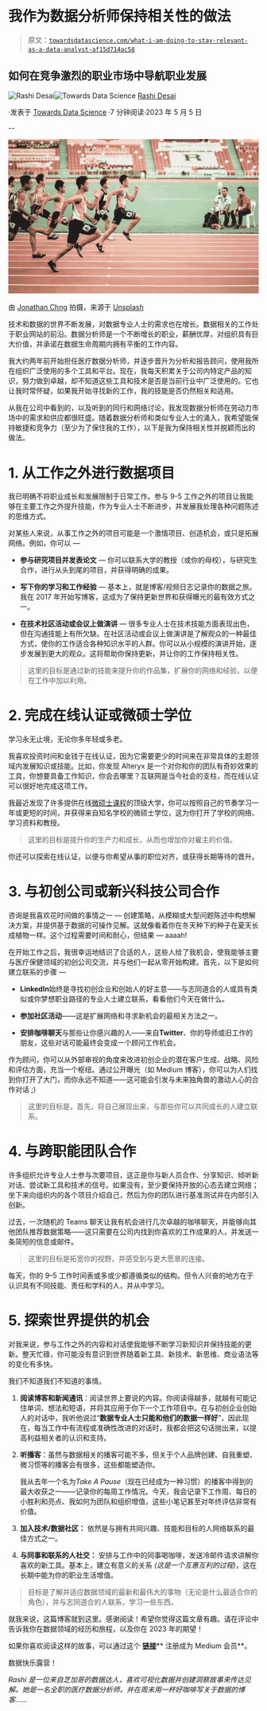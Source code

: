 # 我作为数据分析师保持相关性的做法

> 原文：[`towardsdatascience.com/what-i-am-doing-to-stay-relevant-as-a-data-analyst-af15d714ac58`](https://towardsdatascience.com/what-i-am-doing-to-stay-relevant-as-a-data-analyst-af15d714ac58)

## 如何在竞争激烈的职业市场中导航职业发展

[](https://rashidesai2424.medium.com/?source=post_page-----af15d714ac58--------------------------------)![Rashi Desai](https://rashidesai2424.medium.com/?source=post_page-----af15d714ac58--------------------------------)[](https://towardsdatascience.com/?source=post_page-----af15d714ac58--------------------------------)![Towards Data Science](https://towardsdatascience.com/?source=post_page-----af15d714ac58--------------------------------) [Rashi Desai](https://rashidesai2424.medium.com/?source=post_page-----af15d714ac58--------------------------------)

·发表于 [Towards Data Science](https://towardsdatascience.com/?source=post_page-----af15d714ac58--------------------------------) ·7 分钟阅读·2023 年 5 月 5 日

--

![](img/3b5aad64cd4ab4a7a0af368572999f87.png)

由 [Jonathan Chng](https://unsplash.com/@jon_chng?utm_source=unsplash&utm_medium=referral&utm_content=creditCopyText) 拍摄，来源于 [Unsplash](https://unsplash.com/photos/HgoKvtKpyHA?utm_source=unsplash&utm_medium=referral&utm_content=creditCopyText)

技术和数据的世界不断发展，对数据专业人士的需求也在增长。数据相关的工作处于职业网站的前沿。数据分析师是一个不断增长的职业，薪酬优厚，对组织具有巨大价值，并承诺在数据生命周期内拥有平衡的工作内容。

我大约两年前开始担任医疗数据分析师，并逐步晋升为分析和报告顾问，使用我所在组织广泛使用的多个工具和平台。现在，我每天积累关于公司内特定产品的知识，努力做到卓越，却不知道这些工具和技术是否是当前行业中广泛使用的。它也让我时常怀疑，如果我开始寻找新的工作，我的技能是否仍然相关和适用。

从我在公司中看到的，以及听到的同行和网络讨论，我发现数据分析师在劳动力市场中的需求和供应都很旺盛。随着数据分析师和类似专业人士的涌入，我希望能保持敏捷和竞争力（至少为了保住我的工作），以下是我为保持相关性并脱颖而出的做法。

# 1\. 从工作之外进行数据项目

我已明确不将职业成长和发展限制于日常工作。参与 9-5 工作之外的项目让我能够在主要工作之外提升技能，作为专业人士不断进步，并发展我处理各种问题陈述的思维方式。

对某些人来说，从事工作之外的项目可能是一个激情项目、创造机会，或只是拓展网络。例如，你可以 —

+   **参与研究项目并发表论文** — 你可以联系大学的教授（或你的母校），与研究生合作，进行从头到尾的项目，并获得明确的成果。

+   **写下你的学习和工作经验** — 基本上，就是博客/视频日志记录你的数据之旅。我在 2017 年开始写博客，这成为了保持更新世界和获得曝光的最有效方式之一。

+   **在技术社区活动或会议上做演讲** — 很多专业人士在技术技能方面表现出色，但在沟通技能上有所欠缺。在社区活动或会议上做演讲是了解观众的一种最佳方式，使你的工作适合各种知识水平的人群。你可以从小规模的演讲开始，逐步发展到更大的观众。这将帮助你保持更新，并让你的工作保持相关性。

> 这里的目标是通过新的技能来提升你的作品集，扩展你的网络和经验，以便在工作中加以利用。

# 2\. 完成在线认证或微硕士学位

学习永无止境，无论你多年轻或多老。

我喜欢投资时间和金钱于在线认证，因为它需要更少的时间来在非常具体的主题领域内发展知识或技能。比如，你发现 Alteryx 是一个对你和你的团队有奇妙效果的工具，你想要具备工作知识，你会去哪里？互联网是当今社会的支柱，而在线认证可以很好地完成这项工作。

我最近发现了许多提供在线[微硕士课程](https://www.edx.org/micromasters)的顶级大学，你可以按照自己的节奏学习一年或更短的时间，并获得来自知名学校的微硕士学位，这为你打开了学校的网络、学习资料和教授。

> 这里的目标是提升你的生产力和成长，从而也增加你对雇主的价值。

你还可以探索在线认证，以便与你希望从事的职位对齐，或获得长期等待的晋升。

# 3\. 与初创公司或新兴科技公司合作

咨询是我喜欢花时间做的事情之一 — 创建策略，从模糊或大型问题陈述中构想解决方案，并提供基于数据的可操作见解。这就像看着你在冬天种下的种子在夏天长成植物一样。这个过程需要时间和耐心，但结果 — aaaah!

在开始工作之后，我很幸运地结识了合适的人，这些人给了我机会，使我能够主要与医疗保健领域的初创公司交流，并与他们一起从零开始构建。首先，以下是如何建立联系的步骤 —

+   **LinkedIn**始终是寻找初创企业和创始人的好主意——与志同道合的人或具有类似或你梦想职业路径的专业人士建立联系，看看他们今天在做什么。

+   **参加社区活动**——这是扩展网络和寻求新机会的最相关方法之一。

+   **安排咖啡聊天**与那些让你感兴趣的人——来自**Twitter**、你的导师或旧工作的朋友，这些对话可能最终会变成一个顾问工作机会。

作为顾问，你可以从外部审视的角度来改进初创企业的潜在客户生成、战略、风险和评估方面，充当一个枢纽。通过公开曝光（如 Medium 博客），你可以为人们找到你打开了大门，而你永远不知道——这可能会引发与未来独角兽的激动人心的合作对话 ;)

> 这里的目标是，首先，将自己展现出来，与那些你可以共同成长的人建立联系。

# 4\. 与跨职能团队合作

许多组织允许专业人士参与次要项目，这正是你与新人员合作、分享知识、倾听新对话、尝试新工具和技术的信号。如果没有，至少要保持开放的心态去建立网络；坐下来向组织内的各个项目介绍自己，然后为你的团队进行基准测试并在内部引入创新。

过去，一次随机的 Teams 聊天让我有机会进行几次卓越的咖啡聊天，并能够向其他团队推荐数据策略——这只需要在公司内找到你喜欢的工作成果的人，并发送一条简短的信息或邮件。

> 这里的目标是拓宽你的视野，并感受到与更大愿景的连接。

每天，你的 9–5 工作时间表或多或少都遵循类似的结构。但令人兴奋的地方在于认识具有不同技能、责任和学科的人，并从中学习。

# 5\. 探索世界提供的机会

对我来说，参与工作之外的内容和对话使我能够不断学习新知识并保持技能的更新。整天忙碌，你可能没有意识到世界随着新工具、新技术、新思维、商业语法等的变化有多快。

我们不知道我们不知道的事情。

1.  **阅读博客和新闻通讯**：阅读世界上要说的内容。你阅读得越多，就越有可能记住单词、想法和短语，并将其应用于你下一个工作项目中。在与初创企业创始人的对话中，我听他说过“**数据专业人士只能和他们的数据一样好**”，因此现在，每当工作中有流程或准确性改进的对话时，我都会把这句话抛出来，以提高利益相关者的认识和支持。

1.  **听播客**：虽然与数据相关的播客可能不多，但关于个人品牌创建、自我重塑、微习惯等的播客会有很多，这些都能塑造你。

    我从去年一个名为*Take A Pause*（现在已经成为一种习惯）的播客中得到的最大收获之一——记录你的每周工作情况。今天，我会记录下工作周、每日的小胜利和亮点、我如何为团队和组织增值，这些小笔记甚至对年终评估非常有价值。

1.  **加入技术/数据社区：** 依然是与拥有共同兴趣、技能和目标的人网络联系的最佳方式之一。

1.  **与同事和联系的人社交：** 安排与工作中的同事喝咖啡，发送冷邮件请求讲解你喜欢的新工具。基本上，建立有意义的关系 *(这是一个互惠互利的过程)*，这在长期中能为你的职业生活增值。

> 目标是了解并适应数据领域的最新和最伟大的事物（无论是什么最适合你的角色），并与志同道合的人联系，学习一些东西。

就我来说，这篇博客就到这里。感谢阅读！希望你觉得这篇文章有趣。请在评论中告诉我你在数据领域的经历和旅程，以及你在 2023 年的期望！

如果你喜欢阅读这样的故事，可以通过这个 [**链接**](https://rashidesai2424.medium.com/membership)** 注册成为 Medium 会员**。

数据快乐露营！

*Rashi 是一位来自芝加哥的数据达人，喜欢可视化数据并创建洞察故事来传达见解。她是一名全职的医疗数据分析师，并在周末用一杯好咖啡写关于数据的博客……*
